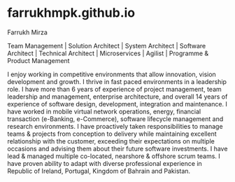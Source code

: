 # farrukhmpk.github.io
Farrukh Mirza

Team Management | Solution Architect | System Architect | Software Architect | Technical Architect | Microservices | Agilist | Programme & Product Management

I enjoy working in competitive environments that allow innovation, vision development and growth. I thrive in fast paced environments in a leadership role. I have more than 6 years of experience of project management, team leadership and management, enterprise architecture, and overall 14 years of experience of software design, development, integration and maintenance. I have worked in mobile virtual network operations, energy, financial transaction (e-Banking, e-Commerce), software lifecycle management and research environments. I have proactively taken responsibilities to manage teams & projects from conception to delivery while maintaining excellent relationship with the customer, exceeding their expectations on multiple occasions and advising them about their future software investments. I have lead & managed multiple co-located, nearshore & offshore scrum teams. I have proven ability to adapt with diverse professional experience in Republic of Ireland, Portugal, Kingdom of Bahrain and Pakistan.